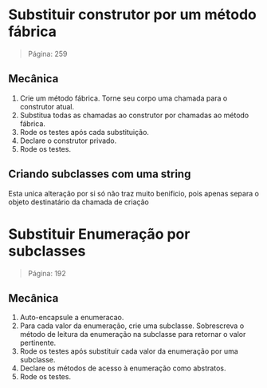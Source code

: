 # Substituir construtor por um método fábrica #

> Página: 259

## Mecânica ##

1. Crie um método fábrica. Torne seu corpo uma chamada para o construtor atual.
2. Substitua todas as chamadas ao construtor por chamadas ao método fábrica.
3. Rode os testes após cada substituição.
4. Declare o construtor privado.
5. Rode os testes.

## Criando subclasses com uma string ##

Esta unica alteração por si só não traz muito benificio, pois apenas separa o objeto destinatário da chamada de criação 


# Substituir Enumeração por subclasses #

> Página: 192

## Mecânica ##

1. Auto-encapsule a enumeracao.
2. Para cada valor da enumeração, crie uma subclasse. Sobrescreva o método de leitura da enumeração na subclasse para retornar o valor pertinente.
3. Rode os testes após substituir cada valor da enumeração por uma subclasse.
4. Declare os métodos de acesso à enumeração como abstratos.
5. Rode os testes.